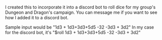 I created this to incorporate it into a discord bot to roll dice for my group's Dungeon and Dragon's campaign. 
You can message me if you want to see how I added it to a discord bot. 


Sample input would be "1d3 + 1d3+3d3+5d5 -32 -3d3 + 3d2"
In my case for the discord bot, it's "$roll 1d3 + 1d3+3d3+5d5 -32 -3d3 + 3d2"
